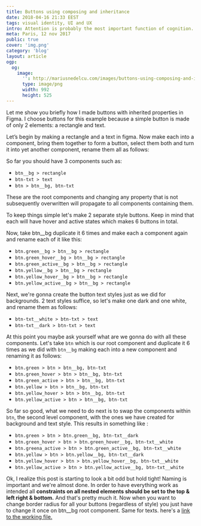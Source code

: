 ```yaml
---
title: Buttons using composing and inheritance
date: 2018-04-16 21:33 EEST
tags: visual identity, UI and UX
intro: Attention is probably the most important function of cognition. Problem solving requires sustained focus on the subject matter in order to understand it in depth and form new ideas. As a designer you know that time to think a problem trough and understand it in it’s entirety will be repayed with a more elegant solution.
meta: Paris, 12 nov 2017
public: true
cover: 'img.png'
category: 'blog'
layout: article
ogp:
  og:
    image:
      '': http://mariusnedelcu.com/images/buttons-using-composing-and-inheritance/img.png
      type: image/png
      width: 992
      height: 525
---
```


Let me show you briefly how I made buttons with inherited properties in Figma. I choose buttons for this example because a simple button is made of only 2 elements:  a rectangle and text.

Let’s begin by making a rectangle and a text in figma. Now make each into a component, bring them together to form a button, select them both and turn it into yet another component, rename them all as follows:

So far you should have 3 components such as:

- `btn__bg > rectangle`
- `btn-txt > text`
- `btn > btn__bg, btn-txt`

These are the root components and changing any property that is not subsequently overwritten will propagate to all components containing them.

To keep things simple let's make 2 separate style buttons. Keep in mind that each will have hover and active states which makes 6 buttons in total.

Now, take btn__bg duplicate it 6 times and make each a component again and rename each of it like this:

- `btn.green__bg > btn__bg > rectangle`
- `btn.green_hover__bg > btn__bg > rectangle`
- `btn.green_active__bg > btn__bg > rectangle`
- `btn.yellow__bg > btn__bg > rectangle`
- `btn.yellow_hover__bg > btn__bg > rectangle`
- `btn.yellow_active__bg > btn__bg > rectangle`

Next, we're gonna create the button text styles just as we did for backgrounds. 2 text styles suffice, so let's make one dark and one white, and rename them as follows:

- `btn-txt__white > btn-txt > text`
- `btn-txt__dark > btn-txt > text`

At this point you maybe ask yourself what are we gonna do with all these components. Let's take `btn` which is our root component and duplicate it 6 times as we did with `btn__bg` making each into a new component and renaming it as follows:

- `btn.green > btn > btn__bg, btn-txt`
- `btn.green_hover > btn > btn__bg, btn-txt`
- `btn.green_active > btn > btn__bg, btn-txt`
- `btn.yellow > btn > btn__bg, btn-txt`
- `btn.yellow_hover > btn > btn__bg, btn-txt`
- `btn.yellow_active > btn > btn__bg, btn-txt`

So far so good, what we need to do next is to swap the components within `btn`, the second level component, with the ones we have created for background and text style. This results in something like :

- `btn.green > btn > btn.green__bg, btn-txt__dark`
- `btn.green_hover > btn > btn.green_hover__bg, btn-txt__white`
- `btn.greena_active > btn > btn.green_active__bg, btn-txt__white`
- `btn.yellow > btn > btn.yellow__bg, btn-txt__dark`
- `btn.yellow_hover > btn > btn.yellow_hover__bg, btn-txt__white`
- `btn.yellow_active > btn > btn.yellow_active__bg, btn-txt__white`

Ok, I realize this post is starting to look a bit odd but hold tight! Naming is important and we're almost done. In order to have everything work as intended all **constraints on all nested elements should be set to the top & left right & bottom.**
And that's pretty much it. Now when you want to change border radius for all your buttons (regardless of style) you just have to change it once on btn__bg root component. Same for texts.
here's a [link to the working file.](https://www.figma.com/file/ZAeQqE7ueXkHA5H7ANq50X9d/sandbox?node-id=1%3A2)
